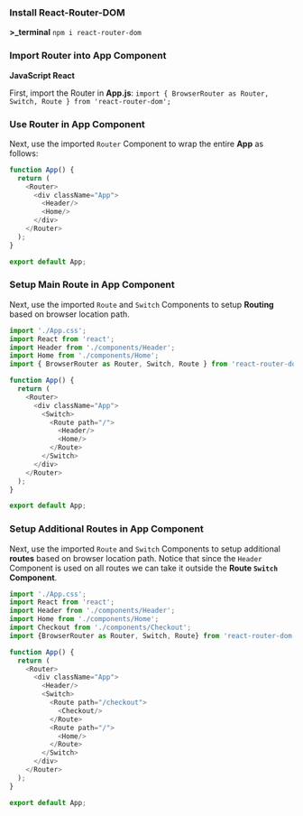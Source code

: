 

### Install React-Router-DOM

**>_terminal**
` npm i react-router-dom `

### Import Router into App Component

**JavaScript React**

First, import the Router in **App.js**:
` import { BrowserRouter as Router, Switch, Route } from 'react-router-dom'; `

### Use Router in App Component

Next, use the imported ` Router ` Component to wrap the entire **App** as follows:

```JavaScript
function App() {
  return (
    <Router>
      <div className="App">
        <Header/>
        <Home/>
      </div>
    </Router>
  );
}

export default App;
```

### Setup Main Route in App Component

Next, use the imported  ` Route `  and  ` Switch `  Components to setup **Routing** based on browser location path.

```javascript
import './App.css';
import React from 'react';
import Header from './components/Header';
import Home from './components/Home';
import { BrowserRouter as Router, Switch, Route } from 'react-router-dom';

function App() {
  return (
    <Router>
      <div className="App">
        <Switch>
          <Route path="/">
            <Header/>
            <Home/>
          </Route>
        </Switch>
      </div>
    </Router>
  );
}

export default App;
```

### Setup Additional Routes in App Component

Next, use the imported  ` Route `  and  ` Switch `  Components to setup additional **routes** based on browser location path.  Notice that since the  ` Header `  Component is used on all routes we can take it outside the **Route  ` Switch `  Component**.

```javascript
import './App.css';
import React from 'react';
import Header from './components/Header';
import Home from './components/Home';
import Checkout from './components/Checkout';
import {BrowserRouter as Router, Switch, Route} from 'react-router-dom';

function App() {
  return (
    <Router>
      <div className="App">
        <Header/>
        <Switch>
          <Route path="/checkout">
            <Checkout/>
          </Route>
          <Route path="/">
            <Home/>
          </Route>
        </Switch>
      </div>
    </Router>
  );
}

export default App;
```

